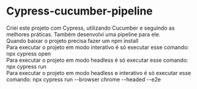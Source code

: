 # Cypress-cucumber-pipeline
   Criei este projeto com Cypress, utilizando Cucumber e seguindo as melhores práticas. Também desenvolvi uma pipeline para ele. <br>
   Quando baixar o projeto precisa fazer um npm install <br>
   Para executar o projeto em modo interativo é só executar esse comando: npx cypress open <br>
   Para executar o projeto em modo headless é só executar esse comando: npx cypress run <br>
   Para executar o projeto em modo headless e interativo é só executar esse comando: npx cypress run  --browser chrome --headed --e2e

